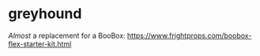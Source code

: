 # greyhound

*Almost* a replacement for a BooBox: https://www.frightprops.com/boobox-flex-starter-kit.html
